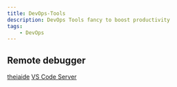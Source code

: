```yaml
---
title: DevOps-Tools
description: DevOps Tools fancy to boost productivity
tags:
    - DevOps
---
```

## Remote debugger

[theiaide](https://github.com/theia-ide/theia-apps)
[VS Code Server](https://github.com/cdr/code-server)

